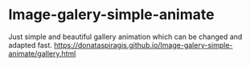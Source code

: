 # Image-galery-simple-animate
 Just simple and  beautiful gallery animation which can be changed and adapted fast.
https://donataspiragis.github.io/Image-galery-simple-animate/gallery.html
